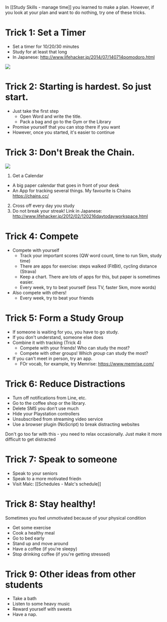 In [[Study Skills - manage time]] you learned to make a plan.
However, if you look at your plan and want to do nothing, try one of these tricks.

# Trick 1: Set a Timer
* Set a timer for 10/20/30 minutes
* Study for at least that long
* In Japanese: http://www.lifehacker.jp/2014/07/140714pomodoro.html

<a href="https://openclipart.org/detail/29175/timer-minuterie"><img src="https://openclipart.org/download/29175/lmproulx-Timer-Minuterie.svg" /></a>

# Trick 2: Starting is hardest. So just start.
* Just take the first step
    * Open Word and write the title.
    * Pack a bag and go to the Gym or the Library
* Promise yourself that you can stop there if you want
* However, once you started, it's easier to continue

# Trick 3: Don't Break the Chain.
<a href="https://openclipart.org/detail/104197/calendrier-calendar"><img src="https://openclipart.org/download/104197/calendrier.svg" /></a>
1) Get a Calendar
* A big paper calendar that goes in front of your desk
* An App for tracking several things. My favourite is Chains https://chains.cc/
2) Cross off every day you study
3) Do not break your streak! Link in Japanese: http://www.lifehacker.jp/2012/02/120216daytodayworkspace.html

# Trick 4: Compete
* Compete with yourself
    * Track your important scores (QW word count, time to run 5km, study time)
    * There are apps for exercise: steps walked (FitBit), cycling distance (Strava)
    * Keep a chart. There are lots of apps for this, but paper is sometimes easier.
    * Every week, try to beat yourself (less TV, faster 5km, more words)
* Also compete with others!
    * Every week, try to beat your friends

# Trick 5: Form a Study Group
* If someone is waiting for you, you have to go study.
* If you don't understand, someone else does
* Combine it with tracking (Trick 4)
    * Compete with your friends! Who can study the most?
    * Compete with other groups! Which _group_ can study the most?
* If you can't meet in person, try an app.
    * FOr vocab, for example, try Memrise: https://www.memrise.com/

# Trick 6: Reduce Distractions
* Turn off notifications from Line, etc.
* Go to the coffee shop or the library.
* Delete SMS you don't use much
* Hide your Playstation controllers
* Unsubscribed from streaming video service
* Use a browser plugin (NoScript) to break distracting websites

Don't go too far with this - you need to relax occasionally.
Just make it more difficult to get distracted


# Trick 7: Speak to someone
* Speak to your seniors
* Speak to a more motivated friedn
* Visit Malc: [[Schedules - Malc's schedule]]

# Trick 8: Stay healthy!
Sometimes you feel unmotivated because of your physical condition
* Get some exercise 
* Cook a healthy meal
* Go to bed early
* Stand up and move around
* Have a coffee (if you're sleepy)
* Stop drinking coffee (if you're getting stressed)

# Trick 9: Other ideas from other students
* Take a bath
* Listen to some heavy music
* Reward yourself with sweets
* Have a nap.

